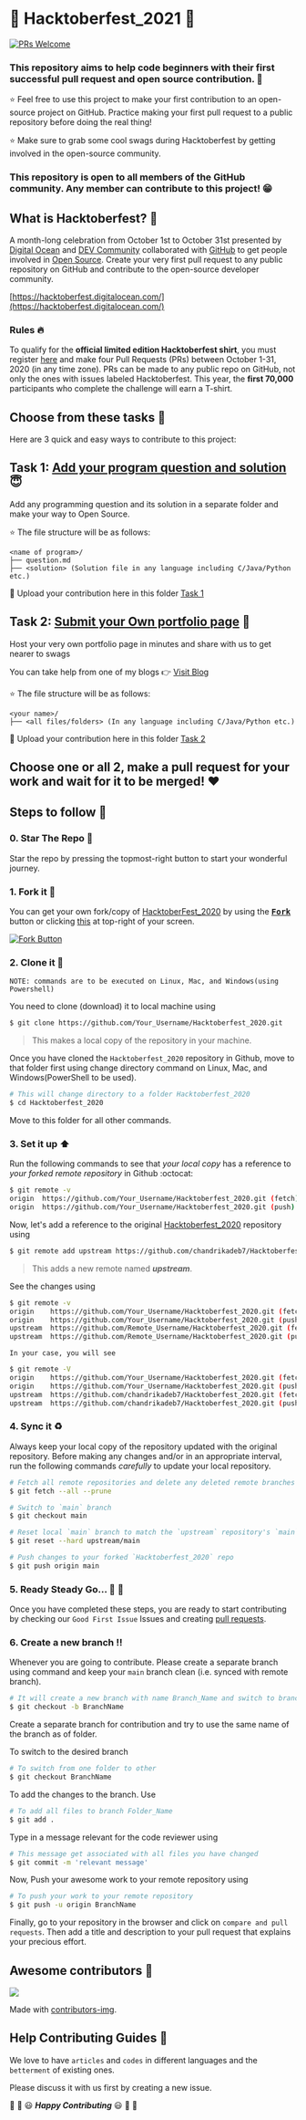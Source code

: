 # :star_struck: Hacktoberfest_2021 :star_struck:


[![PRs Welcome](https://img.shields.io/badge/PRs-welcome-brightgreen.svg?style=flat-square)](http://makeapullrequest.com)

### This repository aims to help code beginners with their first successful pull request and open source contribution. :partying_face:

:star: Feel free to use this project to make your first contribution to an open-source project on GitHub. Practice making your first pull request to a public repository before doing the real thing!

:star: Make sure to grab some cool swags during Hacktoberfest by getting involved in the open-source community.

### This repository is open to all members of the GitHub community. Any member can contribute to this project! :grin:


## What is Hacktoberfest? :thinking:
A month-long celebration from October 1st to October 31st presented by [Digital Ocean](https://hacktoberfest.digitalocean.com/) and [DEV Community](https://dev.to/) collaborated with [GitHub](https://github.com/blog/2433-celebrate-open-source-this-october-with-hacktoberfest) to get people involved in [Open Source](https://github.com/open-source). Create your very first pull request to any public repository on GitHub and contribute to the open-source developer community.

[https://hacktoberfest.digitalocean.com/](https://hacktoberfest.digitalocean.com/)


### Rules :fire:
To qualify for the __official limited edition Hacktoberfest shirt__, you must register [here](https://hacktoberfest.digitalocean.com/) and make four Pull Requests (PRs) between October 1-31, 2020 (in any time zone). PRs can be made to any public repo on GitHub, not only the ones with issues labeled Hacktoberfest. This year, the __first 70,000__ participants who complete the challenge will earn a T-shirt.

## Choose from these tasks :rainbow:

Here are 3 quick and easy ways to contribute to this project:

## Task 1: [Add your program question and solution](https://github.com/chandrikadeb7/Hacktoberfest_2020/tree/main/Task%201) :innocent:
Add any programming question and its solution in a separate folder and make your way to Open Source.

:star: The file structure will be as follows:

```
<name of program>/
├── question.md
├── <solution> (Solution file in any language including C/Java/Python etc.)
```

:eyes: Upload your contribution here in this folder [Task 1](https://github.com/chandrikadeb7/Hacktoberfest_2020/tree/main/Task%201)

## Task 2: [Submit your Own portfolio page](https://github.com/chandrikadeb7/Hacktoberfest_2020/tree/main/Task%202) :eyes:
Host your very own portfolio page in minutes and share with us to get nearer to swags

You can take help from one of my blogs :point_right: [Visit Blog](https://medium.com/analytics-vidhya/portfolio-website-the-beginners-way-d43be855217e)

:star: The file structure will be as follows:

```
<your name>/
├── <all files/folders> (In any language including C/Java/Python etc.)
```

:eyes: Upload your contribution here in this folder [Task 2](https://github.com/chandrikadeb7/Hacktoberfest_2020/tree/main/Task%202)



## Choose one or all 2, make a pull request for your work and wait for it to be merged! :heart:


## Steps to follow :scroll:

### 0. Star The Repo :star2:

Star the repo by pressing the topmost-right button to start your wonderful journey.


### 1. Fork it :fork_and_knife:

You can get your own fork/copy of [HacktoberFest_2020](https://github.com/chandrikadeb7/Hacktoberfest_2020) by using the <a href="https://github.com/chandrikadeb7/Hacktoberfest_2020/new/master?readme=1#fork-destination-box"><kbd><b>Fork</b></kbd></a> button or clicking [this](https://github.com/chandrikadeb7/Hacktoberfest_2020/new/master?readme=1#fork-destination-box) at top-right of your screen.

 [![Fork Button](https://help.github.com/assets/images/help/repository/fork_button.jpg)](https://github.com/chandrikadeb7/Hacktoberfest_2020)


### 2. Clone it :busts_in_silhouette:

`NOTE: commands are to be executed on Linux, Mac, and Windows(using Powershell)`

You need to clone (download) it to local machine using

```sh
$ git clone https://github.com/Your_Username/Hacktoberfest_2020.git
```

> This makes a local copy of the repository in your machine.

Once you have cloned the `Hacktoberfest_2020` repository in Github, move to that folder first using change directory command on Linux, Mac, and Windows(PowerShell to be used).

```sh
# This will change directory to a folder Hacktoberfest_2020
$ cd Hacktoberfest_2020
```

Move to this folder for all other commands.

### 3. Set it up :arrow_up:

Run the following commands to see that *your local copy* has a reference to *your forked remote repository* in Github :octocat:

```sh
$ git remote -v
origin  https://github.com/Your_Username/Hacktoberfest_2020.git (fetch)
origin  https://github.com/Your_Username/Hacktoberfest_2020.git (push)
```

Now, let's add a reference to the original [Hacktoberfest_2020](https://github.com/chandrikadeb7/Hacktoberfest_2020/) repository using

```sh
$ git remote add upstream https://github.com/chandrikadeb7/Hacktoberfest_2020.git
```

> This adds a new remote named ***upstream***.

See the changes using

```sh
$ git remote -v
origin    https://github.com/Your_Username/Hacktoberfest_2020.git (fetch)
origin    https://github.com/Your_Username/Hacktoberfest_2020.git (push)
upstream  https://github.com/Remote_Username/Hacktoberfest_2020.git (fetch)
upstream  https://github.com/Remote_Username/Hacktoberfest_2020.git (push)
```
`In your case, you will see`
```sh
$ git remote -V
origin    https://github.com/Your_Username/Hacktoberfest_2020.git (fetch)
origin    https://github.com/Your_Username/Hacktoberfest_2020.git (push)
upstream  https://github.com/chandrikadeb7/Hacktoberfest_2020.git (fetch)
upstream  https://github.com/chandrikadeb7/Hacktoberfest_2020.git (push)
```

### 4. Sync it :recycle:

Always keep your local copy of the repository updated with the original repository.
Before making any changes and/or in an appropriate interval, run the following commands *carefully* to update your local repository.

```sh
# Fetch all remote repositories and delete any deleted remote branches
$ git fetch --all --prune

# Switch to `main` branch
$ git checkout main

# Reset local `main` branch to match the `upstream` repository's `main` branch
$ git reset --hard upstream/main

# Push changes to your forked `Hacktoberfest_2020` repo
$ git push origin main
```

### 5. Ready Steady Go... :turtle: :rabbit2:

Once you have completed these steps, you are ready to start contributing by checking our `Good First Issue` Issues and creating [pull requests](https://github.com/chandrikadeb7/Hacktoberfest_2020/pulls).

### 6. Create a new branch :bangbang:

Whenever you are going to contribute. Please create a separate branch using command and keep your `main` branch clean (i.e. synced with remote branch).

```sh
# It will create a new branch with name Branch_Name and switch to branch Folder_Name
$ git checkout -b BranchName
```

Create a separate branch for contribution and try to use the same name of the branch as of folder.

To switch to the desired branch

```sh
# To switch from one folder to other
$ git checkout BranchName
```

To add the changes to the branch. Use

```sh
# To add all files to branch Folder_Name
$ git add .
```

Type in a message relevant for the code reviewer using

```sh
# This message get associated with all files you have changed
$ git commit -m 'relevant message'
```

Now, Push your awesome work to your remote repository using

```sh
# To push your work to your remote repository
$ git push -u origin BranchName
```

Finally, go to your repository in the browser and click on `compare and pull requests`.
Then add a title and description to your pull request that explains your precious effort.

## Awesome contributors :star_struck:
<a href="https://github.com/chandrikadeb7/Hacktoberfest_2020/graphs/contributors">
  <img src="https://contributors-img.web.app/image?repo=chandrikadeb7/Hacktoberfest_2020" />
</a>

Made with [contributors-img](https://contributors-img.web.app).

## Help Contributing Guides :crown:

We love to have `articles` and `codes` in different languages and the `betterment` of existing ones.

Please discuss it with us first by creating a new issue.

:tada: :confetti_ball: :smiley: _**Happy Contributing**_ :smiley: :confetti_ball: :tada:

